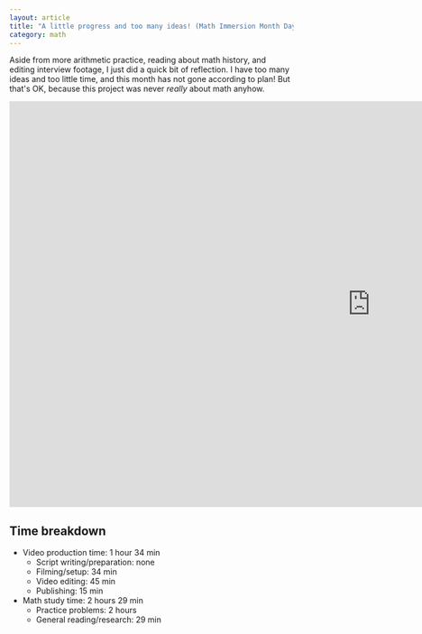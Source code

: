 ```yaml
---
layout: article
title: "A little progress and too many ideas! (Math Immersion Month Day 18)"
category: math
---
```


Aside from more arithmetic practice, reading about math history, and editing interview footage, I just did a quick bit of reflection. I have too many ideas and too little time, and this month has not gone according to plan! But that's OK, because this project was never *really* about math anyhow.

<iframe width="1280" height="720" src="https://www.youtube.com/embed/iXE1WMwXKFA" frameborder="0" allowfullscreen></iframe>

## Time breakdown
- Video production time: 1 hour 34 min
  - Script writing/preparation: none
  - Filming/setup: 34 min
  - Video editing: 45 min
  - Publishing: 15 min
- Math study time: 2 hours 29 min
  - Practice problems: 2 hours
  - General reading/research: 29 min